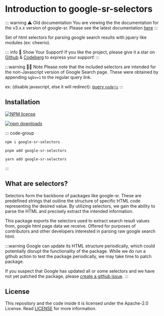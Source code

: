 # Introduction to google-sr-selectors

::: warning ⚠️ Old documentation
You are viewing the the documentation for the v3.x.x version of google-sr.
Please see the latest documentation [here](https://github.com/typicalninja/google-sr/blob/master/packages/google-sr/README.md)
:::

Set of html selectors for parsing google search results with jquery like modules (ex: cheerio).

::: info 🌟 Show Your Support!
If you like the project, please give it a star on [Github](https://github.com/typicalninja/google-sr/) & [Codeberg](https://codeberg.org/typicalninja/google-sr) to express your support!
:::

:::warning 🕵️‍♂️ Note
   Please note that the included selectors are intended for the non-Javascript version of Google Search page. 
   These were obtained by appending `&gbv=1` to the regular query link.

   ex: (disable javascript, else it will redirect): [query `nodejs`](https://www.google.com/search?hl=en&q=nodejs&gbv=1)
:::

## Installation

[![NPM license](https://img.shields.io/npm/l/google-sr-selectors)](https://www.npmjs.com/package/google-sr-selectors)

[![npm downloads](https://img.shields.io/npm/dw/google-sr-selectors)](https://www.npmjs.com/package/google-sr-selectors)

::: code-group

```sh:no-line-numbers [npm]
npm i google-sr-selectors
```

```sh:no-line-numbers [pnpm]
pnpm add google-sr-selectors
```

```sh:no-line-numbers [yarn]
yarn add google-sr-selectors
```

:::


## What are selectors?

Selectors form the backbone of packages like google-sr. These are predefined strings that outline the structure of specific HTML code representing the desired value. 
By utilizing selectors, we gain the ability to parse the HTML and precisely extract the intended information.

This package exports the selectors used to extract search result values from, google html page data we receive.
Offered for purposes of contributors and other developers interested in parsing raw google search html.

:::warning
Google can update its HTML structure periodically, which could potentially disrupt the functionality of the package. 
While we do run a github action to test the package periodically, we may take time to patch package.

If you suspect that Google has updated all or some selectors and we have not yet patched the package, please [create a github issue](https://github.com/typicalninja/google-sr/issues/new?assignees=&labels=bug&projects=&template=bug_report.md&title=[BUG]%20Selectors%20outdated).
:::


## License

This repository and the code inside it is licensed under the Apache-2.0 License. Read [LICENSE](https://github.com/typicalninja/google-sr/blob/master/LICENSE) for more information.